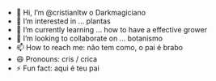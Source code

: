- 👋 Hi, I’m @cristianltw o Darkmagiciano 
- 👀 I’m interested in ... plantas
- 🌱 I’m currently learning ... how to have a effective grower
- 💞️ I’m looking to collaborate on ... botanismo
- 📫 How to reach me: não tem como, o pai é brabo
- 😄 Pronouns: cris / crica
- ⚡ Fun fact: aqui é teu pai

<!---
cristianltw/cristianltw is a ✨ special ✨ repository because its `README.md` (this file) appears on your GitHub profile.
You can click the Preview link to take a look at your changes.
--->
